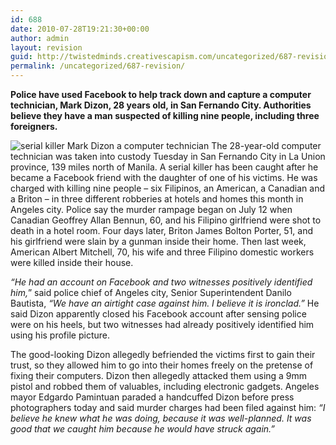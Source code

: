 ```yaml
---
id: 688
date: 2010-07-28T19:21:30+00:00
author: admin
layout: revision
guid: http://twistedminds.creativescapism.com/uncategorized/687-revision/
permalink: /uncategorized/687-revision/
---
```

<p class="dropcap-first">
  <strong>Police have used Facebook to help track down and capture a computer technician, Mark Dizon, 28 years old, in San Fernando City. Authorities believe they have a man suspected of killing nine people, including three foreigners.</strong>
</p>

<img src="img/post/MarkDizon.jpg" class="left" alt="serial killer Mark Dizon a computer technician" title="Murder suspect Mark Dizon escorted by policemen" /> The 28-year-old computer technician was taken into custody Tuesday in San Fernando City in La Union province, 139 miles north of Manila. A serial killer has been caught after he became a Facebook friend with the daughter of one of his victims. He was charged with killing nine people &#8211; six Filipinos, an American, a Canadian and a Briton &#8211; in three different robberies at hotels and homes this month in Angeles city. Police say the murder rampage began on July 12 when Canadian Geoffrey Allan Bennun, 60, and his Filipino girlfriend were shot to death in a hotel room. Four days later, Briton James Bolton Porter, 51, and his girlfriend were slain by a gunman inside their home. Then last week, American Albert Mitchell, 70, his wife and three Filipino domestic workers were killed inside their house.

_&#8220;He had an account on Facebook and two witnesses positively identified him,_&#8221; said police chief of Angeles city, Senior Superintendent Danilo Bautista, _&#8220;We have an airtight case against him. I believe it is ironclad.&#8221;_ He said Dizon apparently closed his Facebook account after sensing police were on his heels, but two witnesses had already positively identified him using his profile picture.

The good-looking Dizon allegedly befriended the victims first to gain their trust, so they allowed him to go into their homes freely on the pretense of fixing their computers. Dizon then allegedly attacked them using a 9mm pistol and robbed them of valuables, including electronic gadgets. Angeles mayor Edgardo Pamintuan paraded a handcuffed Dizon before press photographers today and said murder charges had been filed against him: _&#8220;I believe he knew what he was doing, because it was well-planned. It was good that we caught him because he would have struck again.&#8221;_